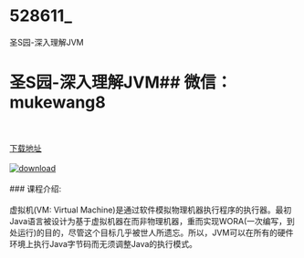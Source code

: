 # 528611_
圣S园-深入理解JVM
# 圣S园-深入理解JVM## 微信：mukewang8
<br/></br>[下载地址](http://www.36tz.cn/article/528611 "下载地址")
<br/></br>[![download](http://36tz.cn/muke_img/2019_11_356-28-300x112.jpg "下载地址")](http://www.36tz.cn/article/528611 "下载地址")
<br/></br>### 课程介绍:<br/></br>虚拟机(VM: Virtual Machine)是通过软件模拟物理机器执行程序的执行器。最初Java语言被设计为基于虚拟机器在而非物理机器，重而实现WORA(一次编写，到处运行)的目的，尽管这个目标几乎被世人所遗忘。所以，JVM可以在所有的硬件环境上执行Java字节码而无须调整Java的执行模式。


